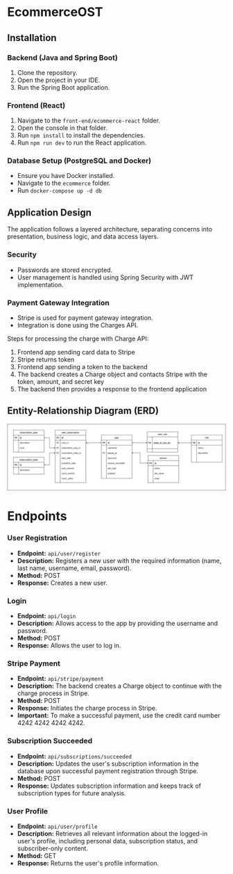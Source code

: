 # EcommerceOST

## Installation

### Backend (Java and Spring Boot)

1. Clone the repository.
2. Open the project in your IDE.
3. Run the Spring Boot application.

### Frontend (React)

1. Navigate to the `front-end/ecommerce-react` folder.
2. Open the console in that folder.
3. Run `npm install` to install the dependencies.
4. Run `npm run dev` to run the React application.

### Database Setup (PostgreSQL and Docker)

- Ensure you have Docker installed.
- Navigate to the `ecommerce` folder.
- Run `docker-compose up -d db`

## Application Design

The application follows a layered architecture, separating concerns into presentation, business logic, and data access layers. 

### Security

- Passwords are stored encrypted.
- User management is handled using Spring Security with JWT implementation.

### Payment Gateway Integration

- Stripe is used for payment gateway integration.
- Integration is done using the Charges API.
  
Steps for processing the charge with Charge API:

1. Frontend app sending card data to Stripe 
2. Stripe returns token
3. Frontend app sending a token to the backend
4. The backend creates a Charge object and contacts Stripe with the token, amount, and secret key
5. The backend then provides a response to the frontend application

## Entity-Relationship Diagram (ERD)

![Entity-Relationship Diagram](ERD.png)

# Endpoints

### User Registration
- **Endpoint:** `api/user/register`
- **Description:** Registers a new user with the required information (name, last name, username, email, password).
- **Method:** POST
- **Response:** Creates a new user.

### Login
- **Endpoint:** `api/login`
- **Description:** Allows access to the app by providing the username and password.
- **Method:** POST
- **Response:** Allows the user to log in.

### Stripe Payment
- **Endpoint:** `api/stripe/payment`
- **Description:** The backend creates a Charge object to continue with the charge process in Stripe.
- **Method:** POST
- **Response:** Initiates the charge process in Stripe.
- **Important:** To make a successful payment, use the credit card number 4242 4242 4242 4242.

### Subscription Succeeded
- **Endpoint:** `api/subscriptions/succeeded`
- **Description:** Updates the user's subscription information in the database upon successful payment registration through Stripe.
- **Method:** POST
- **Response:** Updates subscription information and keeps track of subscription types for future analysis.

### User Profile
- **Endpoint:** `api/user/profile`
- **Description:** Retrieves all relevant information about the logged-in user's profile, including personal data, subscription status, and subscriber-only content.
- **Method:** GET
- **Response:** Returns the user's profile information.